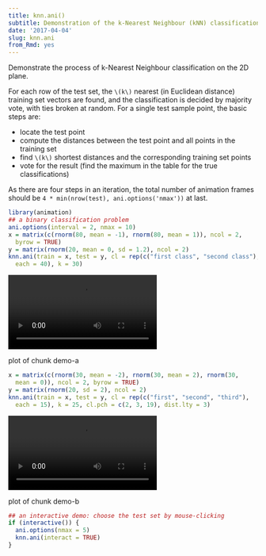 ```yaml
---
title: knn.ani()
subtitle: Demonstration of the k-Nearest Neighbour (kNN) classification
date: '2017-04-04'
slug: knn.ani
from_Rmd: yes
---
```


Demonstrate the process of k-Nearest Neighbour classification on the 2D
plane.

For each row of the test set, the `\(k\)` nearest (in Euclidean distance)
training set vectors are found, and the classification is decided by majority
vote, with ties broken at random. For a single test sample point, the basic
steps are:

- locate the test point 
- compute the distances between the test point and all points in the training set 
- find `\(k\)` shortest distances and the corresponding training set points  
- vote for the result (find the maximum in the table for the true classifications) 

As there are four steps in an iteration, the total number of animation frames
should be `4 * min(nrow(test), ani.options('nmax'))` at last.

 

```r
library(animation)
## a binary classification problem
ani.options(interval = 2, nmax = 10)
x = matrix(c(rnorm(80, mean = -1), rnorm(80, mean = 1)), ncol = 2, 
  byrow = TRUE)
y = matrix(rnorm(20, mean = 0, sd = 1.2), ncol = 2)
knn.ani(train = x, test = y, cl = rep(c("first class", "second class"), 
  each = 40), k = 30)
```

<video controls loop autoplay><source src="/figures/animation/example/knn-ani/demo-a.mp4" /><p>plot of chunk demo-a</p></video>
 

```r
x = matrix(c(rnorm(30, mean = -2), rnorm(30, mean = 2), rnorm(30, 
  mean = 0)), ncol = 2, byrow = TRUE)
y = matrix(rnorm(20, sd = 2), ncol = 2)
knn.ani(train = x, test = y, cl = rep(c("first", "second", "third"), 
  each = 15), k = 25, cl.pch = c(2, 3, 19), dist.lty = 3)
```

<video controls loop autoplay><source src="/figures/animation/example/knn-ani/demo-b.mp4" /><p>plot of chunk demo-b</p></video>


```r
## an interactive demo: choose the test set by mouse-clicking
if (interactive()) {
  ani.options(nmax = 5)
  knn.ani(interact = TRUE)
}
```
